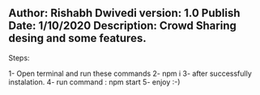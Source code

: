 ﻿Author: Rishabh Dwivedi
version: 1.0
Publish Date: 1/10/2020
Description: Crowd Sharing desing and some features.
-------------------------------------------------------------------

Steps: 

1- Open terminal and run these commands
2- npm i
3- after successfully instalation.
4- run command : npm start
5- enjoy :-)